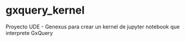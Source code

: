 # gxquery_kernel
Proyecto UDE - Genexus para crear un kernel de jupyter notebook que interprete GxQuery

